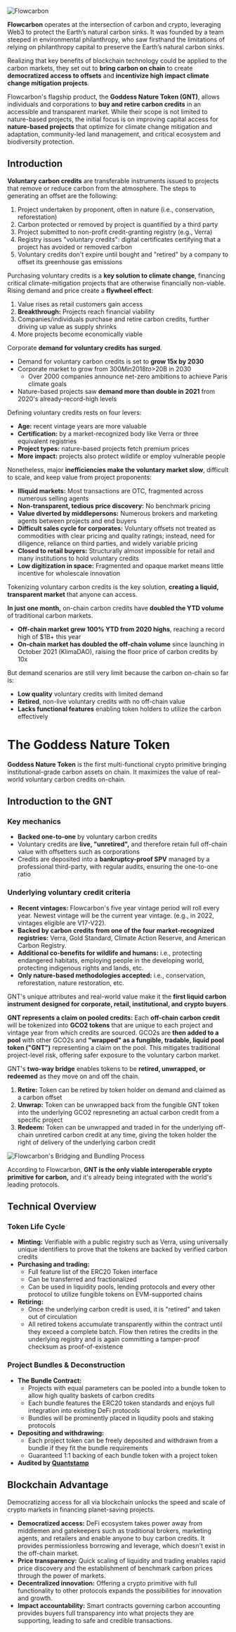 ![Flowcarbon](https://user-images.githubusercontent.com/81234139/170294307-32cfffd3-fbdd-4341-adfb-4b107b6b3bb5.jpg)

**Flowcarbon** operates at the intersection of carbon and crypto, leveraging Web3 to protect the Earth’s natural carbon sinks. It was founded by a team steeped in environmental philanthropy, who saw firsthand the limitations of relying on philanthropy capital to preserve the Earth’s natural carbon sinks.

Realizing that key benefits of blockchain technology could be applied to the carbon markets, they set out to **bring carbon on chain** to create **democratized access to offsets** and **incentivize high impact climate change mitigation projects**.

Flowcarbon's flagship product, the **Goddess Nature Token (GNT)**, allows individuals and corporations to **buy and retire carbon credits** in an accessible and transparent market. While their scope is not limited to nature-based projects, the initial focus is on improving capital access for **nature-based projects** that optimize for climate change mitigation and adaptation, community-led land management, and critical ecosystem and biodiversity protection.

## Introduction

**Voluntary carbon credits** are transferable instruments issued to projects that remove or reduce carbon from the atmosphere. The steps to generating an offset are the following:
1. Project undertaken by proponent, often in nature (i.e., conservation, reforestation)
2. Carbon protected or removed by project is quantified by a third party
3. Project submitted to non-profit credit-granting registry (e.g., Verra)
4. Registry issues "voluntary credits": digital certificates certifying that a project has avoided or removed carbon
5. Voluntary credits don't expire until bought and "retired" by a company to offset its greenhouse gas emissions

Purchasing voluntary credits is a **key solution to climate change**, financing critical climate-mitigation projects that are otherwise financially non-viable. Rising demand and price create a **flywheel effect**:
1. Value rises as retail customers gain access
2. **Breakthrough:** Projects reach financial viability
3. Companies/individuals purchase and retire carbon credits, further driving up value as supply shrinks
4. More projects become economically viable

Corporate **demand for voluntary credits has surged**.
- Demand for voluntary carbon credits is set to **grow 15x by 2030**
- Corporate market to grow from $300M in 2018 to >$20B in 2030
  - Over 2000 companies announce net-zero ambitions to achieve Paris climate goals
- Nature-based projects saw **demand more than double in 2021** from 2020's already-record-high levels

Defining voluntary credits rests on four levers:
- **Age:** recent vintage years are more valuable
- **Certification:** by a market-recognized body like Verra or three equivalent registries
- **Project types:** nature-based projects fetch premium prices
- **More impact:** projects also protect wildlife or employ vulnerable people

Nonetheless, major **inefficiencies make the voluntary market slow**, difficult to scale, and keep value from project proponents:
- **Illiquid markets:** Most transactions are OTC, fragmented across numerous selling agents
- **Non-transparent, tedious price discovery:** No benchmark pricing
- **Value diverted by middlepersons:** Numerous brokers and marketing agents between projects and end buyers
- **Difficult sales cycle for corporates:** Voluntary offsets not treated as commodities with clear pricing and quality ratings; instead, need for diligence, reliance on third parties, and widely variable pricing
- **Closed to retail buyers:** Structurally almost impossible for retail and many institutions to hold voluntary credits
- **Low digitization in space:** Fragmented and opaque market means little incentive for wholescale innovation

Tokenizing voluntary carbon credits is the key solution, **creating a liquid, transparent market** that anyone can access.

**In just one month,** on-chain carbon credits have **doubled the YTD volume** of traditional carbon markets.
- **Off-chain market grew 100% YTD from 2020 highs**, reaching a record high of $1B+ this year
- **On-chain market has doubled the off-chain volume** since launching in October 2021 (KlimaDAO), raising the floor price of carbon credits by 10x

But demand scenarios are still very limit because the carbon on-chain so far is:
- **Low quality** voluntary credits with limited demand
- **Retired**, non-live voluntary credits with no off-chain value
- **Lacks functional features** enabling token holders to utilize the carbon effectively

# The Goddess Nature Token

**Goddess Nature Token** is the first multi-functional crypto primitive bringing institutional-grade carbon assets on chain. It maximizes the value of real-world voluntary carbon credits on-chain.

## Introduction to the GNT

### Key mechanics

- **Backed one-to-one** by voluntary carbon credits
- Voluntary credits are **live, "unretired",** and therefore retain full off-chain value with offsetters such as corporations
- Credits are deposited into a **bankruptcy-proof SPV** managed by a professional third-party, with regular audits, ensuring the one-to-one ratio

### Underlying voluntary credit criteria

- **Recent vintages:** Flowcarbon's five year vintage period will roll every year. Newest vintage will be the current year vintage. (e.g., in 2022, vintages eligible are V17-V22).
- **Backed by carbon credits from one of the four market-recognized registries:** Verra, Gold Standard, Climate Action Reserve, and American Carbon Registry.
- **Additional co-benefits for wildlife and humans:** i.e., protecting endangered habitats, employing people in the developing world, protecting indigenous rights and lands, etc.
- **Only nature-based methodologies accepted:** i.e., conservation, reforestation, nature restoration, etc.

GNT's unique attributes and real-world value make it the **first liquid carbon instrument designed for corporate, retail, institutional, and crypto buyers**.

**GNT represents a claim on pooled credits:** Each **off-chain carbon credit** will be tokenized into **GCO2 tokens** that are unique to each project and vintage year from which credits are sourced. GCO2s are **then added to a pool** with other GCO2s and **"wrapped" as a fungible, tradable, liquid pool token ("GNT")** representing a claim on the pool. This mitigates traditional project-level risk, offering safer exposure to the voluntary carbon market.

GNT's **two-way bridge** enables tokens to be **retired, unwrapped, or redeemed** as they move on and off the chain.
1. **Retire:** Token can be retired by token holder on demand and claimed as a carbon offset
2. **Unwrap:** Token can be unwrapped back from the fungible GNT token into the underlying GCO2 represneting an actual carbon credit from a specific project
3. **Redeem:** Token can be unwrapped and traded in for the underlying off-chain unretired carbon credit at any time, giving the token holder the right of delivery of the underlying carbon credit

![Flowcarbon's Bridging and Bundling Process](https://user-images.githubusercontent.com/81234139/170317714-854b1df4-c492-434b-8fa2-4d82e2f0d05a.png)

According to Flowcarbon, **GNT is the only viable interoperable crypto primitive for carbon,** and it's already being integrated with the world's leading protocols.

## Technical Overview

### Token Life Cycle

- **Minting:** Verifiable with a public registry such as Verra, using universally unique identifiers to prove that the tokens are backed by verified carbon credits
- **Purchasing and trading:**
  - Full feature list of the ERC20 Token interface
  - Can be transferred and fractionalized
  - Can be used in liquidity pools, lending protocols and every other protocol to utilize fungible tokens on EVM-supported chains
- **Retiring:**
  - Once the underlying carbon credit is used, it is "retired" and taken out of circulation
  - All retired tokens accumulate transparently within the contract until they exceed a complete batch. Flow then retires the credits in the underlying registry and is again committing a tamper-proof checksum as proof-of-existence

### Project Bundles & Deconstruction

- **The Bundle Contract:**
  - Projects with equal parameters can be pooled into a bundle token to allow high quality baskets of carbon credits
  - Each bundle features the ERC20 token standards and enjoys full integration into existing DeFi protocols
  - Bundles will be prominently placed in liqudiity pools and staking protocols
- **Depositing and withdrawing:**
  - Each project token can be freely deposited and withdrawn from a bundle if they fit the bundle requirements
  - Guaranteed 1:1 backing of each bundle token with a project token
- **Audited by [Quantstamp](https://quantstamp.com/)**

## Blockchain Advantage

Democratizing access for all via blockchain unlocks the speed and scale of crypto markets in financing planet-saving projects.

- **Democratized access:** DeFi ecosystem takes power away from middlemen and gatekeepers such as traditional brokers, marketing agents, and retailers and enable anyone to buy carbon credits. It provides permissionless borrowing and leverage, which doesn't exist in the off-chain market.
- **Price transparency:** Quick scaling of liquidity and trading enables rapid price discovery and the establishment of benchmark carbon prices through the power of markets.
- **Decentralized innovation:** Offering a crypto primitive with full functionality to other protocols expands the possibilities for innovation and growth.
- **Impact accountability:** Smart contracts governing carbon accounting provides buyers full transparency into what projects they are supporting, leading to safe and credible transactions.
